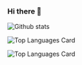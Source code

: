 ### Hi there 👋

<!--
**Neetx/Neetx** is a ✨ _special_ ✨ repository because its `README.md` (this file) appears on your GitHub profile.

Here are some ideas to get you started:

- 🔭 I’m currently working on ...
- 🌱 I’m currently learning ...
- 👯 I’m looking to collaborate on ...
- 🤔 I’m looking for help with ...
- 💬 Ask me about ...
- 📫 How to reach me: ...
- 😄 Pronouns: ...
- ⚡ Fun fact: ...
-->
![Github stats](https://github-readme-stats.vercel.app/api?username=Neetx&theme=highcontrast&show_icons=true&count_private=true)

![Top Languages Card](https://github-readme-stats.vercel.app/api/top-langs/?username=Neetx)

![Top Languages Card](https://github-readme-stats.vercel.app/api/top-langs/?username=Neetx&layout=compact)
